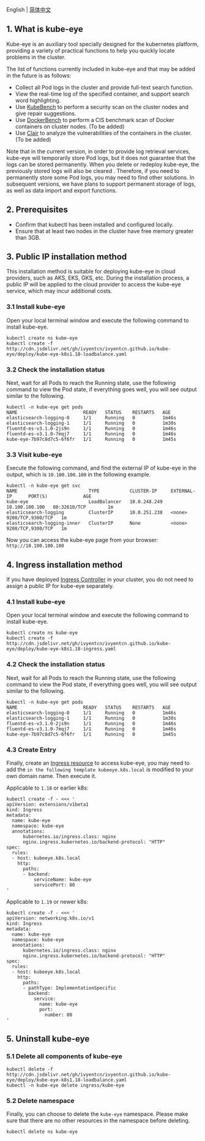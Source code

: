 English | [简体中文](README-CN.md)
## 1. What is kube-eye
Kube-eye is an auxiliary tool specially designed for the kubernetes platform, providing a variety of practical functions to help you quickly locate problems in the cluster.

The list of functions currently included in kube-eye and that may be added in the future is as follows:
- Collect all Pod logs in the cluster and provide full-text search function.
- View the real-time log of the specified container, and support search word highlighting.
- Use [KubeBench](https://github.com/aquasecurity/kube-bench) to perform a security scan on the cluster nodes and give repair suggestions.
- Use [DockerBench](https://hub.docker.com/r/docker/docker-bench-security) to perform a CIS benchmark scan of Docker containers on cluster nodes. (To be added)
- Use [Clair](https://coreos.com/clair) to analyze the vulnerabilities of the containers in the cluster. (To be added)

Note that in the current version, in order to provide log retrieval services, kube-eye will temporarily store Pod logs, but it does not guarantee that the logs can be stored permanently. When you delete or redeploy kube-eye, the previously stored logs will also be cleared . Therefore, if you need to permanently store some Pod logs, you may need to find other solutions. In subsequent versions, we have plans to support permanent storage of logs, as well as data import and export functions.

## 2. Prerequisites
- Confirm that kubectl has been installed and configured locally.
- Ensure that at least two nodes in the cluster have free memory greater than 3GB.

## 3. Public IP installation method
This installation method is suitable for deploying kube-eye in cloud providers, such as AKS, EKS, GKS, etc. During the installation process, a public IP will be applied to the cloud provider to access the kube-eye service, which may incur additional costs.

### 3.1 Install kube-eye
Open your local terminal window and execute the following command to install kube-eye.
```
kubectl create ns kube-eye
kubectl create -f http://cdn.jsdelivr.net/gh/ivyentcn/ivyentcn.github.io/kube-eye/deploy/kube-eye-k8s1.18-loadbalance.yaml
```

### 3.2 Check the installation status
Next, wait for all Pods to reach the Running state, use the following command to view the Pod state, if everything goes well, you will see output similar to the following.
```
kubectl -n kube-eye get pods
NAME                        READY   STATUS    RESTARTS   AGE
elasticsearch-logging-0     1/1     Running   0          1m46s
elasticsearch-logging-1     1/1     Running   0          1m30s
fluentd-es-v3.1.0-2js9n     1/1     Running   0          1m46s
fluentd-es-v3.1.0-7mqj7     1/1     Running   0          1m46s
kube-eye-7b97c8d7c5-6f6fr   1/1     Running   0          1m45s
```

### 3.3 Visit kube-eye
Execute the following command, and find the external IP of kube-eye in the output, which is `10.100.100.100` in the following example.
```
kubectl -n kube-eye get svc
NAME                          TYPE           CLUSTER-IP     EXTERNAL-IP      PORT(S)             AGE
kube-eye                      LoadBalancer   10.0.248.249   10.100.100.100   80:32610/TCP        1m
elasticsearch-logging         ClusterIP      10.0.251.238   <none>           9200/TCP,9300/TCP   1m
elasticsearch-logging-inner   ClusterIP      None           <none>           9200/TCP,9300/TCP   1m
```

Now you can access the kube-eye page from your browser: `http://10.100.100.100`

## 4. Ingress installation method
If you have deployed [Ingress Controller](https://kubernetes.io/en/docs/concepts/services-networking/ingress-controllers) in your cluster, you do not need to assign a public IP for kube-eye separately.

### 4.1 Install kube-eye
Open your local terminal window and execute the following command to install kube-eye.
```
kubectl create ns kube-eye
kubectl create -f http://cdn.jsdelivr.net/gh/ivyentcn/ivyentcn.github.io/kube-eye/deploy/kube-eye-k8s1.18-ingress.yaml
```

### 4.2 Check the installation status
Next, wait for all Pods to reach the Running state, use the following command to view the Pod state, if everything goes well, you will see output similar to the following.
```
kubectl -n kube-eye get pods
NAME                        READY   STATUS    RESTARTS   AGE
elasticsearch-logging-0     1/1     Running   0          1m46s
elasticsearch-logging-1     1/1     Running   0          1m30s
fluentd-es-v3.1.0-2js9n     1/1     Running   0          1m46s
fluentd-es-v3.1.0-7mqj7     1/1     Running   0          1m46s
kube-eye-7b97c8d7c5-6f6fr   1/1     Running   0          1m45s
```

### 4.3 Create Entry
Finally, create an [Ingress resource](https://kubernetes.io/en/docs/concepts/services-networking/ingress/#the-ingress-resource) to access kube-eye, you may need to add the `in the following template kubeeye.k8s.local` is modified to your own domain name. Then execute it.

Applicable to `1.18` or earlier k8s:
```
kubectl create -f - <<< '
apiVersion: extensions/v1beta1
kind: Ingress
metadata:
  name: kube-eye
  namespace: kube-eye
  annotations:
      kubernetes.io/ingress.class: nginx
      nginx.ingress.kubernetes.io/backend-protocol: "HTTP"
spec:
  rules:
  - host: kubeeye.k8s.local
    http:
      paths:
      - backend:
          serviceName: kube-eye
          servicePort: 80
'
```

Applicable to `1.19` or newer k8s:
```
kubectl create -f - <<< '
apiVersion: networking.k8s.io/v1
kind: Ingress
metadata:
  name: kube-eye
  namespace: kube-eye
  annotations:
      kubernetes.io/ingress.class: nginx
      nginx.ingress.kubernetes.io/backend-protocol: "HTTP"
spec:
  rules:
  - host: kubeeye.k8s.local
    http:
      paths:
      - pathType: ImplementationSpecific
        backend:
          service:
            name: kube-eye
            port:
              number: 80
'
```

## 5. Uninstall kube-eye
### 5.1 Delete all components of kube-eye
```
kubectl delete -f http://cdn.jsdelivr.net/gh/ivyentcn/ivyentcn.github.io/kube-eye/deploy/kube-eye-k8s1.18-loadbalance.yaml
kubectl -n kube-eye delete ingress/kube-eye
```

### 5.2 Delete namespace
Finally, you can choose to delete the `kube-eye` namespace. Please make sure that there are no other resources in the namespace before deleting.
```
kubectl delete ns kube-eye
```